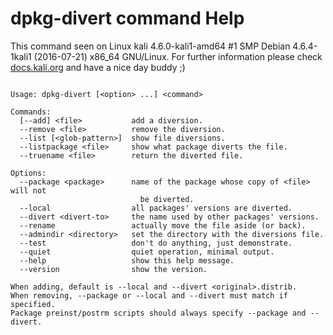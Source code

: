 # dpkg-divert command Help
 
 This command seen on Linux kali 4.6.0-kali1-amd64 #1 SMP Debian 4.6.4-1kali1 (2016-07-21) x86_64 GNU/Linux. For further information please check [docs.kali.org](docs.kali.org) and have a nice day buddy ;) 

~~~

Usage: dpkg-divert [<option> ...] <command>

Commands:
  [--add] <file>           add a diversion.
  --remove <file>          remove the diversion.
  --list [<glob-pattern>]  show file diversions.
  --listpackage <file>     show what package diverts the file.
  --truename <file>        return the diverted file.

Options:
  --package <package>      name of the package whose copy of <file> will not
                             be diverted.
  --local                  all packages' versions are diverted.
  --divert <divert-to>     the name used by other packages' versions.
  --rename                 actually move the file aside (or back).
  --admindir <directory>   set the directory with the diversions file.
  --test                   don't do anything, just demonstrate.
  --quiet                  quiet operation, minimal output.
  --help                   show this help message.
  --version                show the version.

When adding, default is --local and --divert <original>.distrib.
When removing, --package or --local and --divert must match if specified.
Package preinst/postrm scripts should always specify --package and --divert.

~~~
